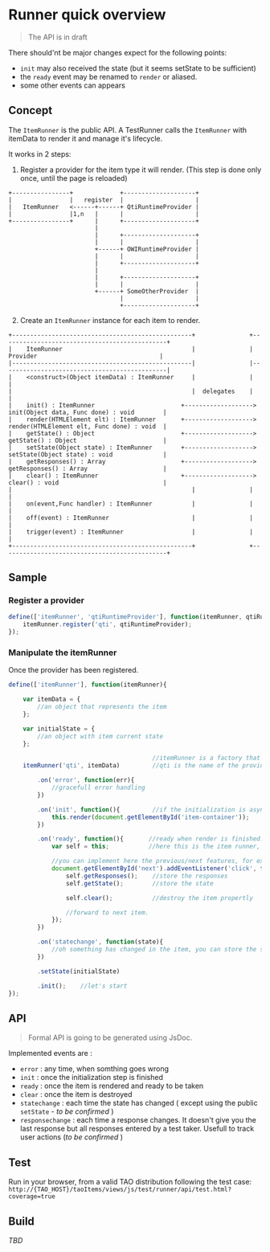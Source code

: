 # Runner quick overview

> The API is in draft

There should'nt be major changes expect for the following points:
 - `init` may also received the state (but it seems setState to be sufficient)
 - the `ready` event may be renamed to `render` or aliased.
 - some other events can appears

## Concept
 
The `ItemRunner` is the public API. A TestRunner calls the `ItemRunner` with itemData to render it and manage it's lifecycle.

It works in 2 steps:

1. Register a provider for the item type it will render. (This step is done only once, until the page is reloaded)

```
+----------------+             +--------------------+
|                |   register  |                    |
|   ItemRunner   <------+------+ QtiRuntimeProvider |
|                |1,n   |      |                    |
+----------------+      |      +--------------------+
                        |                            
                        |      +--------------------+
                        |      |                    |
                        +------+ OWIRuntimeProvider |
                        |      |                    |
                        |      +--------------------+
                        |                            
                        |      +--------------------+
                        |      |                    |
                        +------+ SomeOtherProvider  |
                               |                    |
                               +--------------------+
```
   
2. Create an `ItemRunner` instance for each item to render.

```
+--------------------------------------------------+               +----------------------------------------------+
|    ItemRunner                                    |               |    Provider                                  |
|--------------------------------------------------|               |----------------------------------------------|
|    <construct>(Object itemData) : ItemRunner     |               |                                              |
|                                                  |  delegates    |                                              |
|    init() : ItemRunner                        +------------------->  init(Object data, Func done) : void        |
|    render(HTMLElement elt) : ItemRunner       +------------------->  render(HTMLElement elt, Func done) : void  |
|    getState() : Object                        +------------------->  getState() : Object                        |
|    setState(Object state) : ItemRunner        +------------------->  setState(Object state) : void              |
|    getResponses() : Array                     +------------------->  getResponses() : Array                     |
|    clear() : ItemRunner                       +------------------->  clear() : void                             |
|                                                  |               |                                              |
|    on(event,Func handler) : ItemRunner           |               |                                              |
|    off(event) : ItemRunner                       |               |                                              |
|    trigger(event) : ItemRunner                   |               |                                              |
+--------------------------------------------------+               +----------------------------------------------+
```

## Sample

### Register a provider

```javascript
define(['itemRunner', 'qtiRuntimeProvider'], function(itemRunner, qtiRuntimeProvider){
    itemRunner.register('qti', qtiRuntimeProvider);
});
```


### Manipulate the itemRunner

Once the provider has been registered.

```javascript
define(['itemRunner'], function(itemRunner){

    var itemData = {
        //an object that represents the item
    };    

    var initialState = {
        //an object with item current state
    };

                                        //itemRunner is a factory that creates a chainable instance.
    itemRunner('qti', itemData)         //qti is the name of the provider registered previously 

		.on('error', function(err){         
			//gracefull error handling
        })

        .on('init', function(){         //if the initialization is asynchronous it's better to render once init is done
            this.render(document.getElementById('item-container'));
        })

        .on('ready', function(){       //ready when render is finished. The test taker can start working, you can hide the loader, start a timer, etc.
            var self = this;           //here this is the item runner, so you have access to getState, getResponses, etc.

            //you can implement here the previous/next features, for example
            document.getElementById('next').addEventListener('click', function(){
                self.getResponses();    //store the responses
                self.getState();        //store the state

				self.clear(); 			//destroy the item propertly

                //forward to next item.
            });
        })

        .on('statechange', function(state){
            //oh something has changed in the item, you can store the state.
        })

        .setState(initialState)

        .init();    //let's start
});
```

## API

> Formal API is going to be generated using JsDoc. 

Implemented events are : 

 - `error` : any time, when somthing goes wrong
 - `init`  : once the initialization step is finished
 - `ready` : once the item is rendered and ready to be taken
 - `clear` : once the item is destroyed
 - `statechange` : each time the state has changed ( except using the public `setState`  - _to be confirmed_ )
 - `responsechange` : each time a response changes. It doesn't give you the last response but all responses entered by a test taker. Usefull to track user actions (_to be confirmed_ )

## Test

Run in your browser, from a valid TAO distribution following the test case: `http://{TAO_HOST}/taoItems/views/js/test/runner/api/test.html?coverage=true` 

## Build

_TBD_

